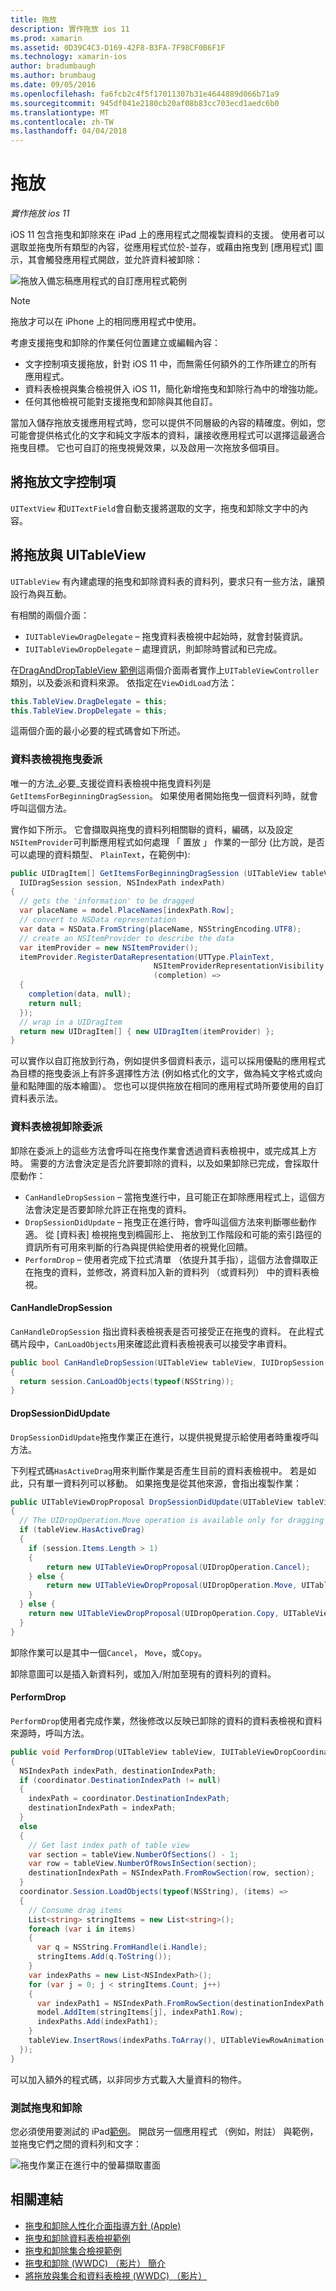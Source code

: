```yaml
---
title: 拖放
description: 實作拖放 ios 11
ms.prod: xamarin
ms.assetid: 0D39C4C3-D169-42F8-B3FA-7F98CF0B6F1F
ms.technology: xamarin-ios
author: bradumbaugh
ms.author: brumbaug
ms.date: 09/05/2016
ms.openlocfilehash: fa6fcb2c4f5f17011307b31e4644889d066b71a9
ms.sourcegitcommit: 945df041e2180cb20af08b83cc703ecd1aedc6b0
ms.translationtype: MT
ms.contentlocale: zh-TW
ms.lasthandoff: 04/04/2018
---
```

# <a name="drag-and-drop"></a>拖放

_實作拖放 ios 11_

iOS 11 包含拖曳和卸除來在 iPad 上的應用程式之間複製資料的支援。 使用者可以選取並拖曳所有類型的內容，從應用程式位於-並存，或藉由拖曳到 [應用程式] 圖示，其會觸發應用程式開啟，並允許資料被卸除：

![拖放入備忘稿應用程式的自訂應用程式範例](drag-and-drop-images/drag-drop-sml.png)

> [!NOTE]
> 拖放才可以在 iPhone 上的相同應用程式中使用。

考慮支援拖曳和卸除的作業任何位置建立或編輯內容：

- 文字控制項支援拖放，針對 iOS 11 中，而無需任何額外的工作所建立的所有應用程式。
- 資料表檢視與集合檢視併入 iOS 11，簡化新增拖曳和卸除行為中的增強功能。
- 任何其他檢視可能對支援拖曳和卸除與其他自訂。

當加入儲存拖放支援應用程式時，您可以提供不同層級的內容的精確度。例如，您可能會提供格式化的文字和純文字版本的資料，讓接收應用程式可以選擇這最適合拖曳目標。 它也可自訂的拖曳視覺效果，以及啟用一次拖放多個項目。

## <a name="drag-and-drop-with-text-controls"></a>將拖放文字控制項

`UITextView` 和`UITextField`會自動支援將選取的文字，拖曳和卸除文字中的內容。

<a name="uitableview" />

## <a name="drag-and-drop-with-uitableview"></a>將拖放與 UITableView

`UITableView` 有內建處理的拖曳和卸除資料表的資料列，要求只有一些方法，讓預設行為與互動。

有相關的兩個介面：

- `IUITableViewDragDelegate` – 拖曳資料表檢視中起始時，就會封裝資訊。
- `IUITableViewDropDelegate` – 處理資訊，則卸除時嘗試和已完成。

在[DragAndDropTableView 範例](https://developer.xamarin.com/samples/monotouch/ios11/DragAndDropTableView/)這兩個介面兩者實作上`UITableViewController`類別，以及委派和資料來源。 依指定在`ViewDidLoad`方法：

```csharp
this.TableView.DragDelegate = this;
this.TableView.DropDelegate = this;
```

這兩個介面的最小必要的程式碼會如下所述。

### <a name="table-view-drag-delegate"></a>資料表檢視拖曳委派

唯一的方法_必要_支援從資料表檢視中拖曳資料列是`GetItemsForBeginningDragSession`。 如果使用者開始拖曳一個資料列時，就會呼叫這個方法。

實作如下所示。 它會擷取與拖曳的資料列相關聯的資料，編碼，以及設定`NSItemProvider`可判斷應用程式如何處理 「 置放 」 作業的一部分 (比方說，是否可以處理的資料類型、 `PlainText`，在範例中):

```csharp
public UIDragItem[] GetItemsForBeginningDragSession (UITableView tableView,
  IUIDragSession session, NSIndexPath indexPath)
{
  // gets the 'information' to be dragged
  var placeName = model.PlaceNames[indexPath.Row];
  // convert to NSData representation
  var data = NSData.FromString(placeName, NSStringEncoding.UTF8);
  // create an NSItemProvider to describe the data
  var itemProvider = new NSItemProvider();
  itemProvider.RegisterDataRepresentation(UTType.PlainText,
                                NSItemProviderRepresentationVisibility.All,
                                (completion) =>
  {
    completion(data, null);
    return null;
  });
  // wrap in a UIDragItem
  return new UIDragItem[] { new UIDragItem(itemProvider) };
}
```

可以實作以自訂拖放到行為，例如提供多個資料表示，這可以採用優點的應用程式為目標的拖曳委派上有許多選擇性方法 (例如格式化的文字，做為純文字格式或向量和點陣圖的版本繪圖）。 您也可以提供拖放在相同的應用程式時所要使用的自訂資料表示法。

### <a name="table-view-drop-delegate"></a>資料表檢視卸除委派

卸除在委派上的這些方法會呼叫在拖曳作業會透過資料表檢視中，或完成其上方時。 需要的方法會決定是否允許要卸除的資料，以及如果卸除已完成，會採取什麼動作：

- `CanHandleDropSession` – 當拖曳進行中，且可能正在卸除應用程式上，這個方法會決定是否要卸除允許正在拖曳的資料。
- `DropSessionDidUpdate` – 拖曳正在進行時，會呼叫這個方法來判斷哪些動作適。 從 [資料表] 檢視拖曳到橢圓形上、 拖放到工作階段和可能的索引路徑的資訊所有可用來判斷的行為與提供給使用者的視覺化回饋。
- `PerformDrop` – 使用者完成下拉式清單 （依提升其手指），這個方法會擷取正在拖曳的資料，並修改，將資料加入新的資料列 （或資料列） 中的資料表檢視。

#### <a name="canhandledropsession"></a>CanHandleDropSession

`CanHandleDropSession` 指出資料表檢視表是否可接受正在拖曳的資料。 在此程式碼片段中，`CanLoadObjects`用來確認此資料表檢視表可以接受字串資料。

```csharp
public bool CanHandleDropSession(UITableView tableView, IUIDropSession session)
{
  return session.CanLoadObjects(typeof(NSString));
}
```

#### <a name="dropsessiondidupdate"></a>DropSessionDidUpdate

`DropSessionDidUpdate`拖曳作業正在進行，以提供視覺提示給使用者時重複呼叫方法。

下列程式碼`HasActiveDrag`用來判斷作業是否產生目前的資料表檢視中。 若是如此，只有單一資料列可以移動。
如果拖曳是從其他來源，會指出複製作業：

```csharp
public UITableViewDropProposal DropSessionDidUpdate(UITableView tableView, IUIDropSession session, NSIndexPath destinationIndexPath)
{
  // The UIDropOperation.Move operation is available only for dragging within a single app.
  if (tableView.HasActiveDrag)
  {
    if (session.Items.Length > 1)
    {
        return new UITableViewDropProposal(UIDropOperation.Cancel);
    } else {
        return new UITableViewDropProposal(UIDropOperation.Move, UITableViewDropIntent.InsertAtDestinationIndexPath);
    }
  } else {
    return new UITableViewDropProposal(UIDropOperation.Copy, UITableViewDropIntent.InsertAtDestinationIndexPath);
  }
}
```

卸除作業可以是其中一個`Cancel`， `Move`，或`Copy`。

卸除意圖可以是插入新資料列，或加入/附加至現有的資料列的資料。

#### <a name="performdrop"></a>PerformDrop

`PerformDrop`使用者完成作業，然後修改以反映已卸除的資料的資料表檢視和資料來源時，呼叫方法。

```csharp
public void PerformDrop(UITableView tableView, IUITableViewDropCoordinator coordinator)
{
  NSIndexPath indexPath, destinationIndexPath;
  if (coordinator.DestinationIndexPath != null)
  {
    indexPath = coordinator.DestinationIndexPath;
    destinationIndexPath = indexPath;
  }
  else
  {
    // Get last index path of table view
    var section = tableView.NumberOfSections() - 1;
    var row = tableView.NumberOfRowsInSection(section);
    destinationIndexPath = NSIndexPath.FromRowSection(row, section);
  }
  coordinator.Session.LoadObjects(typeof(NSString), (items) =>
  {
    // Consume drag items
    List<string> stringItems = new List<string>();
    foreach (var i in items)
    {
      var q = NSString.FromHandle(i.Handle);
      stringItems.Add(q.ToString());
    }
    var indexPaths = new List<NSIndexPath>();
    for (var j = 0; j < stringItems.Count; j++)
    {
      var indexPath1 = NSIndexPath.FromRowSection(destinationIndexPath.Row + j, destinationIndexPath.Section);
      model.AddItem(stringItems[j], indexPath1.Row);
      indexPaths.Add(indexPath1);
    }
    tableView.InsertRows(indexPaths.ToArray(), UITableViewRowAnimation.Automatic);
  });
}
```

可以加入額外的程式碼，以非同步方式載入大量資料的物件。

### <a name="testing-drag-and-drop"></a>測試拖曳和卸除

您必須使用要測試的 iPad[範例](https://developer.xamarin.com/samples/monotouch/ios11/DragAndDropTableView/)。
開啟另一個應用程式 （例如，附註） 與範例，並拖曳它們之間的資料列和文字：

![拖曳作業正在進行中的螢幕擷取畫面](drag-and-drop-images/01-sml.png)


## <a name="related-links"></a>相關連結

- [拖曳和卸除人性化介面指導方針 (Apple)](https://developer.apple.com/ios/human-interface-guidelines/interaction/drag-and-drop/)
- [拖曳和卸除資料表檢視範例](https://developer.xamarin.com/samples/monotouch/ios11/DragAndDropTableView/)
- [拖曳和卸除集合檢視範例](https://developer.xamarin.com/samples/monotouch/ios11/DragAndDropCollectionView)
- [拖曳和卸除 (WWDC) （影片） 簡介](https://developer.apple.com/videos/play/wwdc2017/203/)
- [將拖放與集合和資料表檢視 (WWDC) （影片）](https://developer.apple.com/videos/play/wwdc2017/223/)
